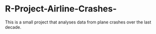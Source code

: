 # R-Project-Airline-Crashes-
This is a small project that analyses data from plane crashes over the last decade. 
